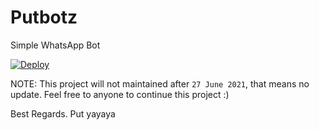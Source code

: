 # Putbotz

Simple WhatsApp Bot

[![Deploy](https://www.herokucdn.com/deploy/button.svg)](https://heroku.com/deploy?template=https://github.com/Putbotz/iyy)

NOTE: This project will not maintained after `27 June 2021`, that means no update. Feel free to anyone to continue this project :)

Best Regards. Put yayaya
